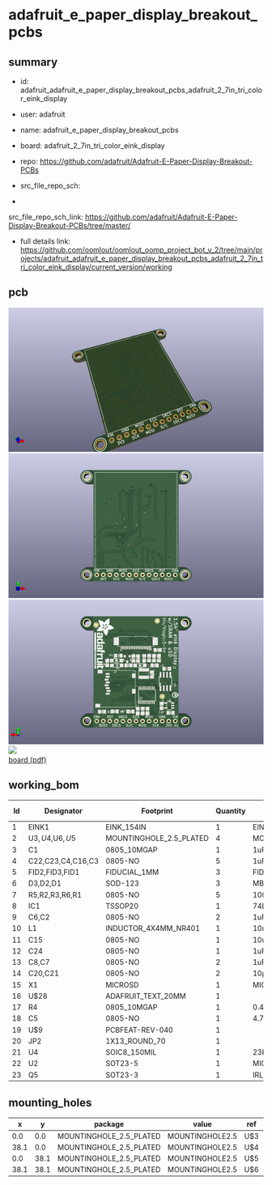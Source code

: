 # adafruit_e_paper_display_breakout_pcbs
 
## summary 
* id: adafruit_adafruit_e_paper_display_breakout_pcbs_adafruit_2_7in_tri_color_eink_display
* user: adafruit
* name: adafruit_e_paper_display_breakout_pcbs
* board: adafruit_2_7in_tri_color_eink_display
* repo: https://github.com/adafruit/Adafruit-E-Paper-Display-Breakout-PCBs



* src_file_repo_sch: 
*
 src_file_repo_sch_link: https://github.com/adafruit/Adafruit-E-Paper-Display-Breakout-PCBs/tree/master/
* full details link: https://github.com/oomlout/oomlout_oomp_project_bot_v_2/tree/main/projects/adafruit_adafruit_e_paper_display_breakout_pcbs_adafruit_2_7in_tri_color_eink_display/current_version/working  


## pcb  
![](working_3d_600.png) 
![](working_3d_front_600.png)  
![](working_3d_back_600.png)  
![](working_600.png)  
[board (pdf)](working.pdf)  

## working_bom
| Id | Designator | Footprint | Quantity | Designation | Supplier and ref |  | None | 
| --- | --- | --- | --- | --- | --- | --- | --- | 
| 1 | EINK1 | EINK_154IN | 1 | EINK_EPD0231EINK_154IN_200X200 |  |  | [''] | 
| 2 | U$3,U$4,U$6,U$5 | MOUNTINGHOLE_2.5_PLATED | 4 | MOUNTINGHOLE2.5 |  |  | [''] | 
| 3 | C1 | 0805_10MGAP | 1 | 1uF |  |  | [''] | 
| 4 | C22,C23,C4,C16,C3 | 0805-NO | 5 | 1uF/25V |  |  | [''] | 
| 5 | FID2,FID3,FID1 | FIDUCIAL_1MM | 3 | FIDUCIAL_1MM |  |  | [''] | 
| 6 | D3,D2,D1 | SOD-123 | 3 | MBR0530 |  |  | [''] | 
| 7 | R5,R2,R3,R6,R1 | 0805-NO | 5 | 100K |  |  | [''] | 
| 8 | IC1 | TSSOP20 | 1 | 74LVC245PW |  |  | [''] | 
| 9 | C6,C2 | 0805-NO | 2 | 1uF/10V |  |  | [''] | 
| 10 | L1 | INDUCTOR_4X4MM_NR401 | 1 | 10uH |  |  | [''] | 
| 11 | C15 | 0805-NO | 1 | 10uF/10V+ |  |  | [''] | 
| 12 | C24 | 0805-NO | 1 | 1uF/6V |  |  | [''] | 
| 13 | C8,C7 | 0805-NO | 2 | 1uF |  |  | [''] | 
| 14 | C20,C21 | 0805-NO | 2 | 10µF |  |  | [''] | 
| 15 | X1 | MICROSD | 1 | MICROSD |  |  | [''] | 
| 16 | U$28 | ADAFRUIT_TEXT_20MM | 1 |  |  |  | [''] | 
| 17 | R4 | 0805_10MGAP | 1 | 0.47ohm |  |  | [''] | 
| 18 | C5 | 0805-NO | 1 | 4.7uF/25V |  |  | [''] | 
| 19 | U$9 | PCBFEAT-REV-040 | 1 |  |  |  | [''] | 
| 20 | JP2 | 1X13_ROUND_70 | 1 |  |  |  | [''] | 
| 21 | U4 | SOIC8_150MIL | 1 | 23K640-I/SN |  |  | [''] | 
| 22 | U2 | SOT23-5 | 1 | MIC5225-3.3 |  |  | [''] | 
| 23 | Q5 | SOT23-3 | 1 | IRLML0100 |  |  | [''] | 



## mounting_holes
| x | y | package | value | ref | size | 
| --- | --- | --- | --- | --- | --- | 
| 0.0 | 0.0 | MOUNTINGHOLE_2.5_PLATED | MOUNTINGHOLE2.5 | U$3 | m3 | 
| 38.1 | 0.0 | MOUNTINGHOLE_2.5_PLATED | MOUNTINGHOLE2.5 | U$4 | m3 | 
| 0.0 | 38.1 | MOUNTINGHOLE_2.5_PLATED | MOUNTINGHOLE2.5 | U$5 | m3 | 
| 38.1 | 38.1 | MOUNTINGHOLE_2.5_PLATED | MOUNTINGHOLE2.5 | U$6 | m3 | 


